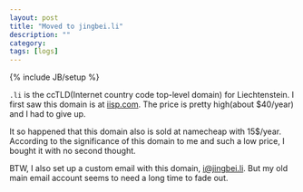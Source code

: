 ```yaml
---
layout: post
title: "Moved to jingbei.li"
description: ""
category: 
tags: [logs]
---
```

{% include JB/setup %}

`.li` is the ccTLD(Internet country code top-level domain) for Liechtenstein. I first saw this domain is at [iisp.com](http://www.iisp.com). The price is pretty high(about $40/year) and I had to give up.

It so happened that this domain also is sold at namecheap with 15$/year. According to the significance of this domain to me and such a low price, I bought it with no second thought.

BTW, I also set up a custom email with this domain, [i@jingbei.li](mailto:i@jingbei.li). But my old main email account seems to need a long time to fade out.
